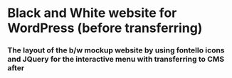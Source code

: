 # Black and White website for WordPress (before transferring)
### The layout of the b/w mockup website by using fontello icons and JQuery for the interactive menu with transferring to CMS after
